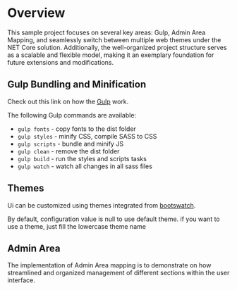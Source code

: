 # Overview
This sample project focuses on several key areas: Gulp, Admin Area Mapping, and seamlessly switch between multiple web themes under the NET Core solution. Additionally, the well-organized project structure serves as a scalable and flexible model, making it an exemplary foundation for future extensions and modifications.


## Gulp Bundling and Minification
Check out this link on how the [Gulp](https://www.codeproject.com/Articles/1165004/How-to-Use-Gulp-with-ASP-NET-Core-MVC#:~:text=In%20the%20first%20step%2C%20we%20are%20going%20to%20load%20module.,-JavaScript&text=JavaScript-,var%20gulp%20%3D%20require('gulp')%3B%20%2F%2FUsing%20package,the%20path%20of%20%22%20wwwroot%20%22.&text=var%20paths%20%3D%20%7B%20webroot%3A%20%22.%2Fwwwroot%2F%22%20%7D%3B,-In%20the%20third) work.

The following Gulp commands are available:

- `gulp fonts` - copy fonts to the dist folder
- `gulp styles` - minify CSS, compile SASS to CSS
- `gulp scripts` - bundle and minify JS
- `gulp clean` - remove the dist folder
- `gulp build` - run the styles and scripts tasks
- `gulp watch` - watch all changes in all sass files

## Themes
Ui can be customized using themes integrated from [bootswatch](https://bootswatch.com/).

By default, configuration value is null to use default theme. if you want to use a theme, just fill the lowercase theme name

## Admin Area
The implementation of Admin Area mapping is to demonstrate on how streamlined and organized management of different sections within the user interface.